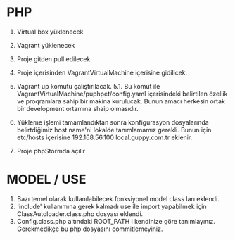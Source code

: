 # PHP
1. Virtual box yüklenecek
2. Vagrant yüklenecek
3. Proje gitden pull edilecek
4. Proje içerisinden VagrantVirtualMachine içerisine gidilicek.
5. Vagrant up komutu çalıştırılacak.
  5.1. Bu komut ile VagrantVirtualMachine/puphpet/config.yaml içerisindeki belirtilen özellik ve proqramlara sahip bir makina kurulucak.
        Bunun amacı herkesin ortak bir development ortamına shaip olmasıdır. 
        
6. Yükleme işlemi tamamlandıktan sonra konfigurasyon dosyalarında belirtdiğimiz host name'ni lokalde tanımlamamız gerekli. Bunun için etc/hosts içerisine 192.168.56.100 local.guppy.com.tr eklenir.
7. Proje phpStormda açılır 
    
# MODEL / USE
1. Bazı temel olarak kullanılabilecek fonksiyonel model class ları eklendi. 
2. 'include' kullanımına gerek kalmadı use ile import yapabilmek için ClassAutoloader.class.php dosyası eklendi. 
3. Config.class.php altındaki ROOT_PATH i kendinize göre tanımlayınız. Gerekmedikçe bu php dosyasını commitlemeyiniz.
